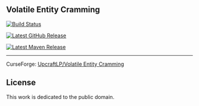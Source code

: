 ## Volatile Entity Cramming

[![Build Status](https://img.shields.io/github/workflow/status/UpcraftLP/VolatileEntityCramming/Build%20Status?label=Build%20Status&logo=GitHub&style=flat-square)](https://github.com/UpcraftLP/VolatileEntityCramming/actions?query=workflow%3A%22Build+Status%22 "GitHub Actions")

[![Latest GitHub Release](https://img.shields.io/github/v/release/UpcraftLP/VolatileEntityCramming?include_prereleases&style=flat-square)](https://github.com/UpcraftLPVolatileEntityCramming/releases/latest "GitHub Releases")

[![Latest Maven Release](https://img.shields.io/maven-metadata/v?label=Download%20Latest&metadataUrl=https%3A%2F%2Fmaven.onyxstudios.dev%2Fdev%2Fupcraft%2Fvolatile-entity-cramming%2Fmaven-metadata.xml&style=flat-square)](https://maven.onyxstudios.dev/dev/upcraft/volatile-entity-cramming "OnyxStudios Maven")


---

CurseForge: [UpcraftLP/Volatile Entity Cramming](https://www.curseforge.com/minecraft/mc-mods/volatile-cramming "Curseforge")

## License

This work is dedicated to the public domain.
